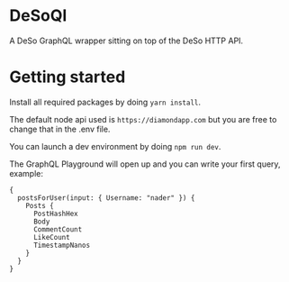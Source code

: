 # DeSoQl

A DeSo GraphQL wrapper sitting on top of the DeSo HTTP API.

# Getting started

Install all required packages by doing `yarn install`.

The default node api used is `https://diamondapp.com` but you are free to change that in the .env file.

You can launch a dev environment by doing `npm run dev`.

The GraphQL Playground will open up and you can write your first query, example:

```
{
  postsForUser(input: { Username: "nader" }) {
    Posts {
      PostHashHex
      Body
      CommentCount
      LikeCount
      TimestampNanos
    }
  }
}
```

